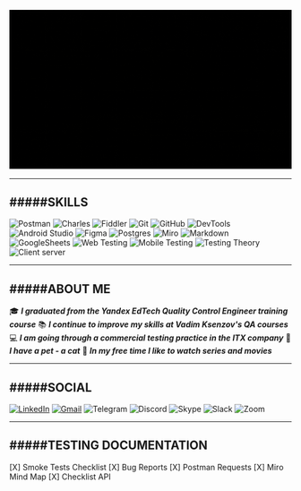 ![welcome](https://github.com/VictoriaK-QA/VictoriaK-QA/blob/main/1.3.gif)

---
#####SKILLS
---
![Postman](https://img.shields.io/badge/Postman-FF6C37?style=for-the-badge&logo=postman&logoColor=white)
![Charles](https://img.shields.io/badge/CHARLES-d3dade?style=for-the-badge&logo=CHARLES&logoColor=white)
![Fiddler](https://img.shields.io/badge/Fiddler-63e60b?style=for-the-badge&logo=Fiddler&logoColor=white)
![Git](https://img.shields.io/badge/git-%23F05033.svg?style=for-the-badge&logo=git&logoColor=white)
![GitHub](https://img.shields.io/badge/github-%23121011.svg?style=for-the-badge&logo=github&logoColor=white)
![DevTools](https://img.shields.io/badge/DEVTOOLS-4285F4?style=for-the-badge&logo=DEVTOOLS&logoColor=white)
![Android Studio](https://img.shields.io/badge/Android%20Studio-3ae180.svg?style=for-the-badge&logo=android-studio&logoColor=white)
![Figma](https://img.shields.io/badge/figma-%23F24E1E.svg?style=for-the-badge&logo=figma&logoColor=white)
![Postgres](https://img.shields.io/badge/PostgreSQL-%23316192.svg?style=for-the-badge&logo=postgresql&logoColor=white)
![Miro](https://img.shields.io/badge/MIRO-ffba00?style=for-the-badge&logo=MIRO&logoColor=white)
![Markdown](https://img.shields.io/badge/markdown-%23000000.svg?style=for-the-badge&logo=markdown&logoColor=white)
![GoogleSheets](https://img.shields.io/badge/Google%20Sheets-188038?style=for-the-badge&logo=Google-Sheets&logoColor=white)
![Web Testing](https://img.shields.io/badge/Web%20Testing-3867a2?style=for-the-badge&logo=Web&logoColor=white)
![Mobile Testing](https://img.shields.io/badge/Mobile%20Testing-a1ab26?style=for-the-badge&logo=Mobile&logoColor=white)
![Testing Theory](https://img.shields.io/badge/Testing%20Theory-674ea7?style=for-the-badge&logo=Testing-Theory&logoColor=white)
![Client server](https://img.shields.io/badge/Client%20Server-e53e31?style=for-the-badge&logo=Client-Server&logoColor=white)

---
#####ABOUT ME
---

:mortar_board: ***I graduated from the Yandex EdTech Quality Control Engineer training course***
:books: ***I continue to improve my skills at Vadim Ksenzov's QA courses***
:computer: ***I am going through a commercial testing practice in the ITX company***
:feet: ***I have a pet - a cat***
:ghost: ***In my free time I like to watch series and movies***


---
#####SOCIAL
---
[![LinkedIn](https://img.shields.io/badge/linkedin-%230077B5.svg?style=for-the-badge&logo=linkedin&logoColor=white)](https://www.linkedin.com/in/victoria-link/)
[![Gmail](https://img.shields.io/badge/Gmail-D14836?style=for-the-badge&logo=gmail&logoColor=white)](v903971@gmail.com)
![Telegram](https://img.shields.io/badge/Telegram-2CA5E0?style=for-the-badge&logo=telegram&logoColor=white)
![Discord](https://img.shields.io/badge/Discord-%235865F2.svg?style=for-the-badge&logo=discord&logoColor=white)
![Skype](https://img.shields.io/badge/Skype-%2300AFF0.svg?style=for-the-badge&logo=Skype&logoColor=white)
![Slack](https://img.shields.io/badge/Slack-4A154B?style=for-the-badge&logo=slack&logoColor=white)
![Zoom](https://img.shields.io/badge/Zoom-2D8CFF?style=for-the-badge&logo=zoom&logoColor=white)

---
#####TESTING DOCUMENTATION
---
[X] Smoke Tests Checklist
[X] Bug Reports
[X] Postman Requests
[X] Miro Mind Map
[X] Checklist API